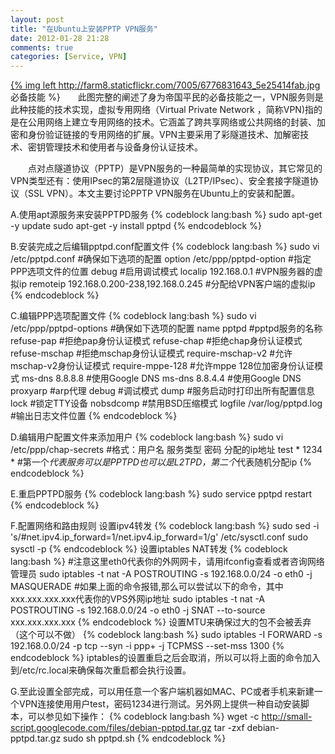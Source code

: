 ```yaml
---
layout: post
title: "在Ubuntu上安装PPTP VPN服务"
date: 2012-01-28 21:28
comments: true
categories: [Service, VPN]
---
```


<a href="http://www.flickr.com/photos/37838843@N06/6776831643/" title="Flickr 上 lifeclaw 的 老妇翻墙" target="_blank">{% img left http://farm8.staticflickr.com/7005/6776831643_5e25414fab.jpg  必备技能 %}</a>　　此图完整的阐述了身为帝国平民的必备技能之一，VPN服务则是此种技能的技术实现，虚拟专用网络（Virtual Private Network ，简称VPN)指的是在公用网络上建立专用网络的技术。它涵盖了跨共享网络或公共网络的封装、加密和身份验证链接的专用网络的扩展。VPN主要采用了彩隧道技术、加解密技术、密钥管理技术和使用者与设备身份认证技术。

　　点对点隧道协议（PPTP）是VPN服务的一种最简单的实现协议，其它常见的VPN类型还有：使用IPsec的第2层隧道协议（L2TP/IPsec）、安全套接字隧道协议（SSL VPN）。本文主要讨论PPTP VPN服务在Ubuntu上的安装和配置。

A.使用apt源服务来安装PPTPD服务
{% codeblock lang:bash %}
sudo apt-get -y update
sudo apt-get -y install pptpd
{% endcodeblock %}

B.安装完成之后编辑pptpd.conf配置文件
{% codeblock lang:bash %}
sudo vi /etc/pptpd.conf
#确保如下选项的配置
option /etc/ppp/pptpd-option                    #指定PPP选项文件的位置
debug                                           #启用调试模式
localip 192.168.0.1                             #VPN服务器的虚拟ip
remoteip 192.168.0.200-238,192.168.0.245        #分配给VPN客户端的虚拟ip
{% endcodeblock %}

C.编辑PPP选项配置文件
{% codeblock lang:bash %}
sudo vi /etc/ppp/pptpd-options
#确保如下选项的配置
name pptpd                      #pptpd服务的名称
refuse-pap                      #拒绝pap身份认证模式
refuse-chap                     #拒绝chap身份认证模式
refuse-mschap                   #拒绝mschap身份认证模式
require-mschap-v2               #允许mschap-v2身份认证模式
require-mppe-128                #允许mppe 128位加密身份认证模式
ms-dns 8.8.8.8                  #使用Google DNS
ms-dns 8.8.4.4                  #使用Google DNS
proxyarp                        #arp代理
debug                           #调试模式
dump                            #服务启动时打印出所有配置信息
lock                            #锁定TTY设备
nobsdcomp                       #禁用BSD压缩模式
logfile /var/log/pptpd.log      #输出日志文件位置
{% endcodeblock %}

D.编辑用户配置文件来添加用户
{% codeblock lang:bash %}
sudo vi /etc/ppp/chap-secrets
#格式：用户名   服务类型   密码   分配的ip地址
test    *    1234    *
#第一个*代表服务可以是PPTPD也可以是L2TPD，第二个*代表随机分配ip
{% endcodeblock %}

E.重启PPTPD服务
{% codeblock lang:bash %}
sudo service pptpd restart
{% endcodeblock %}

F.配置网络和路由规则
设置ipv4转发
{% codeblock lang:bash %}
sudo sed -i 's/#net.ipv4.ip_forward=1/net.ipv4.ip_forward=1/g' /etc/sysctl.conf
sudo sysctl -p
{% endcodeblock %}
设置iptables NAT转发
{% codeblock lang:bash %}
#注意这里eth0代表你的外网网卡，请用ifconfig查看或者咨询网络管理员
sudo iptables -t nat -A POSTROUTING -s 192.168.0.0/24 -o eth0 -j MASQUERADE
#如果上面的命令报错,那么可以尝试以下的命令，其中xxx.xxx.xxx.xxx代表你的VPS外网ip地址
sudo iptables -t nat -A POSTROUTING -s 192.168.0.0/24 -o eth0 -j SNAT --to-source xxx.xxx.xxx.xxx
{% endcodeblock %}
设置MTU来确保过大的包不会被丢弃（这个可以不做）
{% codeblock lang:bash %}
sudo iptables -I FORWARD -s 192.168.0.0/24 -p tcp --syn -i ppp+ -j TCPMSS --set-mss 1300
{% endcodeblock %}
iptables的设置重启之后会取消，所以可以将上面的命令加入到/etc/rc.local来确保每次重启都会执行设置。

G.至此设置全部完成，可以用任意一个客户端机器如MAC、PC或者手机来新建一个VPN连接使用用户test，密码1234进行测试。另外网上提供一种自动安装脚本，可以参见如下操作：
{% codeblock lang:bash %}
wget -c http://small-script.googlecode.com/files/debian-pptpd.tar.gz
tar -zxf debian-pptpd.tar.gz
sudo sh pptpd.sh
{% endcodeblock %}
